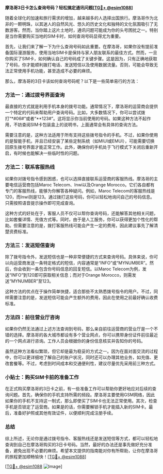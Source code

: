 **摩洛哥3日卡怎么查询号码？轻松搞定通讯问题[[TG💪+ @esim1088](https://t.me/s/esim1088)]**

随着全球化的加速和旅行需求的增加，越来越多的人选择出国旅行。摩洛哥作为北非的一颗明珠，以其迷人的自然风光、悠久的历史文化和独特的文化氛围吸引了无数游客。然而，当你踏上这片土地时，通讯问题可能成为你的头号困扰之一。特别是当你需要购买当地的SIM卡时，如何查询号码显得尤为重要。

首先，让我们来了解一下为什么查询号码如此重要。在摩洛哥，如果你没有提前准备国际漫游服务，使用当地SIM卡是保持与家人朋友联系的最佳方式。然而，一旦你购买了SIM卡，如何确认自己的号码成了关键步骤。这是因为，只有正确地获取了号码，你才能顺利拨打电话、发送短信以及使用数据流量。否则，可能会导致无法正常使用手机功能，甚至造成不必要的麻烦。

那么，摩洛哥的3日卡该如何查询号码呢？以下是一些简单易行的方法：

### 方法一：通过拨号界面查询

最直接的方式就是利用手机本身的拨号功能。通常情况下，摩洛哥的运营商会提供一个特定的代码来帮助用户查询号码。比如，大多数情况下，你可以尝试拨打“*#06#”或者“**123#”。这将显示你当前使用的号码。如果这种方法不起作用，不妨查阅SIM卡包装盒上的说明书，上面通常会有具体的查询方法。

需要注意的是，这种方法适用于所有支持这些拨号指令的手机。不过，如果你使用的是智能手机，并且已经安装了某些定制系统（如MIUI或EMUI），可能需要切换回原生拨号界面才能正常工作。此外，确保你的手机处于飞行模式下关闭后重新开启，有时候也能解决一些临时性的问题。

### 方法二：联系客服热线

如果你对拨号指令感到困惑，也可以选择直接联系运营商的客服热线。摩洛哥的主要电信运营商包括Maroc Telecom、Inwi以及Orange Morocco。它们各自都有专门的客服热线，能够为你解答各种疑问。例如，Maroc Telecom的客服热线是120，而Inwi则是123。通过拨打这些号码，你可以轻松地询问自己的号码信息。只需按照语音提示操作即可完成查询。

这种方式的好处在于，客服人员不仅可以帮你查询号码，还能解答其他相关问题，比如套餐详情、充值方式等。同时，由于是人工服务，你可以获得更加个性化的帮助。但需要注意的是，拨打客服热线可能会产生一定的费用，因此建议事先了解清楚资费标准。

### 方法三：发送短信查询

除了拨号指令外，发送短信也是一种非常便捷的方式来查询号码。具体来说，你可以向运营商发送一条特定格式的短信，内容通常是“INFO”或“MYNUMBER”。然后，你会收到一条包含你号码信息的回复短信。以Maroc Telecom为例，发送“INFO”到120即可获取相关信息；而对于Orange Morocco，则需发送“MYNUMBER”至123。

这种方法的优点在于操作简单快捷，适合那些不太熟悉拨号指令的用户。不过，同样需要注意的是，发送短信可能会产生额外的费用，因此在使用之前最好确认收费标准。

### 方法四：前往营业厅咨询

如果你仍然无法通过上述方法查询到号码，那么亲自前往运营商的营业厅是一个不错的选择。摩洛哥的各大城市都设有多个营业网点，你可以携带身份证件前往最近的一个网点进行咨询。工作人员会根据你的身份信息核实并告知你的号码。

虽然这种方法看似繁琐，但它却是最为稳妥的方式之一。因为在面对面交流的过程中，你可以更详细地了解自己的账户状况，同时还可以办理其他业务，如充值、更改套餐等。不过，考虑到时间成本和交通便利性，建议尽量优先采用前三种方式。

### 小贴士：购买SIM卡前的准备工作

在正式购买摩洛哥的3日卡之前，有一些准备工作可以帮助你更好地应对后续的查询问题。首先，确保你的手机支持所需的频段。摩洛哥主要使用GSM网络，因此如果你的手机不支持这一制式，那么即使买了SIM卡也无法正常使用。其次，检查手机是否锁定了运营商。如果是的话，你需要解锁手机才能插入新的SIM卡。最后，准备好护照或其他有效证件，以便顺利完成注册手续。

### 总结

综上所述，无论你是通过拨号指令、客服热线还是发送短信等方式，都可以轻松地查询到自己在摩洛哥购买的3日卡号码。当然，最好的办法还是事先做好充分准备，避免出现不必要的麻烦。希望本文提供的指南能对你有所帮助，让你在摩洛哥的旅程更加顺畅愉快！[[TG💪+ @esim1088](https://t.me/s/esim1088)]

[[TG💪+ @esim1088](https://t.me/s/esim1088) ![Image](https://i.postimg.cc/4NQfJmqS/Snipaste-2025-05-13-00-14-12.png)]
